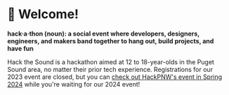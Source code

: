 # 👋 Welcome!
**hack·​a·​thon (noun): a social event where developers, designers, engineers, and makers band together to hang out, build projects, and have fun**

Hack the Sound is a hackathon aimed at 12 to 18-year-olds in the Puget Sound area, no matter their prior tech experience. Registrations for our 2023 event are closed, but you can [check out HackPNW's event in Spring 2024](https://hackpnw.org/) while you're waiting for our 2024 event!
